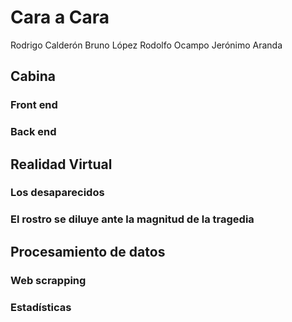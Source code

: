 # Cara a Cara
Rodrigo Calderón
Bruno López
Rodolfo Ocampo
Jerónimo Aranda

## Cabina

### Front end

### Back end

## Realidad Virtual

### Los desaparecidos

### El rostro se diluye ante la magnitud de la tragedia

## Procesamiento de datos

### Web scrapping

### Estadísticas
